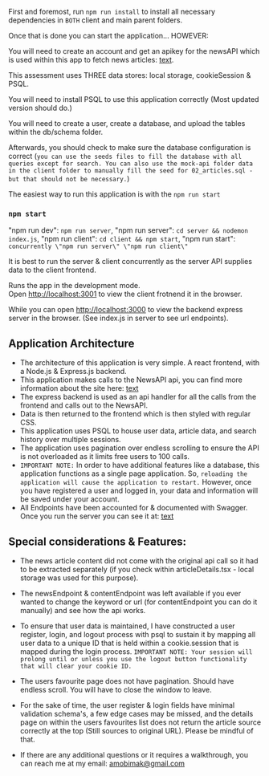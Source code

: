 First and foremost, run `npm run install` to install all necessary dependencies in `BOTH` client and main parent folders.

Once that is done you can start the application... HOWEVER:

You will need to create an account and get an apikey for the newsAPI which is used within this app to fetch news articles: [text](https://newsapi.org/).

This assessment uses THREE data stores: local storage, cookieSession & PSQL.

You will need to install PSQL to use this application correctly (Most updated version should do.)

You will need to create a user, create a database, and upload the tables within the db/schema folder.

Afterwards, you should check to make sure the database configuration is correct (`you can use the seeds files to fill the database with all queries except for search. You can also use the mock-api folder data in the client folder to manually fill the seed for 02_articles.sql - but that should not be necessary.`)

The easiest way to run this application is with the `npm run start`

### `npm start`
"npm run dev": `npm run server`,
"npm run server": `cd server && nodemon index.js`,
"npm run client": `cd client && npm start`,
"npm run start": `concurrently \"npm run server\" \"npm run client\"`

It is best to run the server & client concurrently as the server API supplies data to the client frontend.

Runs the app in the development mode.\
Open [http://localhost:3001](http://localhost:3001) to view the client frotnend it in the browser.
 
While you can open [http://localhost:3000](http://localhost:3000) to view the backend express server in the browser. (See index.js in server to see url endpoints).

## Application Architecture

  - The architecture of this application is very simple. A react frontend, with a Node.js & Express.js backend.
  - This application makes calls to the NewsAPI api, you can find more information about the site here: [text](https://newsapi.org/)
  - The express backend is used as an api handler for all the calls from the frontend and calls out to the NewsAPI.
  - Data is then returned to the frontend which is then styled with regular CSS.
  - This application uses PSQL to house user data, article data, and search history over multiple sessions.
  - The application uses pagination over endless scrolling to ensure the API is not overloaded as it limits free users to 100 calls.
  - `IMPORTANT NOTE:` In order to have additional features like a database, this application functions as a single page application. So, `reloading the application will cause the application to restart.` However, once you have registered a user and logged in, your data and information will be saved under your account.
  - All Endpoints have been accounted for & documented with Swagger. Once you run the server you can see it at: [text](http://localhost:3000/api-docs/)

## Special considerations & Features:

- The news article content did not come with the original api call so it had to be extracted separately (if you check within articleDetails.tsx - local storage was used for this purpose).

- The newsEndpoint & contentEndpoint was left available if you ever wanted to change the keyword or url (for contentEndpoint you can do it manually) and see how the api works.

- To ensure that user data is maintained, I have constructed a user register, login, and logout process with psql to sustain it by mapping all user data to a unique ID that is held within a cookie.session that is mapped during the login process.
`IMPORTANT NOTE: Your session will prolong until or unless you use the logout button functionality that will clear your cookie ID.`

- The users favourite page does not have pagination. Should have endless scroll. You will have to close the window to leave.

- For the sake of time, the user register & login fields have minimal validation schema's, a few edge cases may be missed, and the details page on within the users favourites list does not return the article source correctly at the top (Still sources to original URL). Please be mindful of that.

- If there are any additional questions or it requires a walkthrough, you can reach me at my email: amobimak@gmail.com